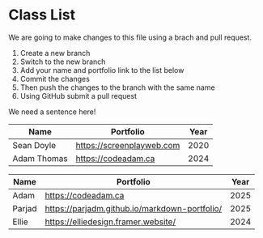 # Class List

We are going to make changes to this file using a brach and pull request.

1. Create a new branch
2. Switch to the new branch
3. Add your name and portfolio link to the list below
4. Commit the changes
5. Then push the changes to the branch with the same name
6. Using GitHub submit a pull request

We need a sentence here!

| Name        | Portfolio                 | Year |
| ----------- | ------------------------- | ---- |
| Sean Doyle  | https://screenplayweb.com | 2020 |
| Adam Thomas | https://codeadam.ca       | 2024 |

| Name          | Portfolio                                               | Year |
| ------------- | ------------------------------------------------------- | ---- |
| Adam          | https://codeadam.ca                                     | 2025 |
| Parjad        | https://parjadm.github.io/markdown-portfolio/           | 2025 |
| Ellie         | https://elliedesign.framer.website/                     | 2024 |